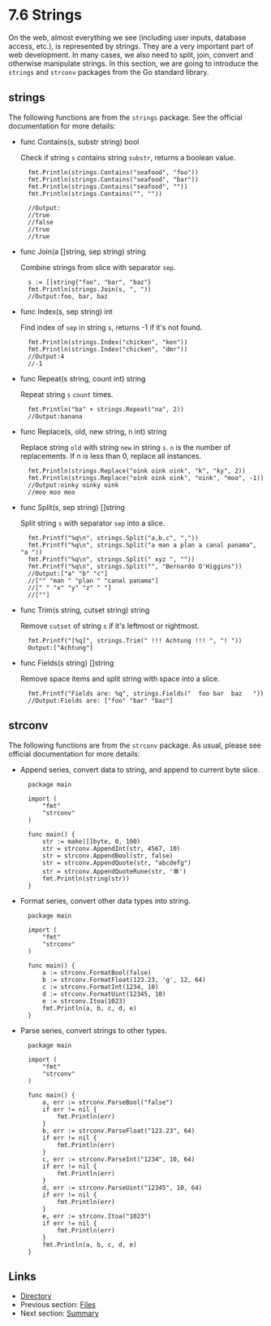 # 7.6 Strings

On the web, almost everything we see \(including user inputs, database access, etc.\), is represented by strings. They are a very important part of web development. In many cases, we also need to split, join, convert and otherwise manipulate strings. In this section, we are going to introduce the `strings` and `strconv` packages from the Go standard library.

## strings

The following functions are from the `strings` package. See the official documentation for more details:

* func Contains\(s, substr string\) bool

  Check if string `s` contains string `substr`, returns a boolean value.

  ```text
    fmt.Println(strings.Contains("seafood", "foo"))
    fmt.Println(strings.Contains("seafood", "bar"))
    fmt.Println(strings.Contains("seafood", ""))
    fmt.Println(strings.Contains("", ""))

    //Output:
    //true
    //false
    //true
    //true
  ```

* func Join\(a \[\]string, sep string\) string

  Combine strings from slice with separator `sep`.

  ```text
    s := []string{"foo", "bar", "baz"}
    fmt.Println(strings.Join(s, ", "))
    //Output:foo, bar, baz        
  ```

* func Index\(s, sep string\) int

  Find index of `sep` in string `s`, returns -1 if it's not found.

  ```text
    fmt.Println(strings.Index("chicken", "ken"))
    fmt.Println(strings.Index("chicken", "dmr"))
    //Output:4
    //-1
  ```

* func Repeat\(s string, count int\) string

  Repeat string `s` `count` times.

  ```text
    fmt.Println("ba" + strings.Repeat("na", 2))
    //Output:banana
  ```

* func Replace\(s, old, new string, n int\) string

  Replace string `old` with string `new` in string `s`. `n` is the number of replacements. If n is less than 0, replace all instances.

  ```text
    fmt.Println(strings.Replace("oink oink oink", "k", "ky", 2))
    fmt.Println(strings.Replace("oink oink oink", "oink", "moo", -1))
    //Output:oinky oinky oink
    //moo moo moo
  ```

* func Split\(s, sep string\) \[\]string

  Split string `s` with separator `sep` into a slice.

  ```text
    fmt.Printf("%q\n", strings.Split("a,b,c", ","))
    fmt.Printf("%q\n", strings.Split("a man a plan a canal panama", "a "))
    fmt.Printf("%q\n", strings.Split(" xyz ", ""))
    fmt.Printf("%q\n", strings.Split("", "Bernardo O'Higgins"))
    //Output:["a" "b" "c"]
    //["" "man " "plan " "canal panama"]
    //[" " "x" "y" "z" " "]
    //[""]
  ```

* func Trim\(s string, cutset string\) string

  Remove `cutset` of string `s` if it's leftmost or rightmost.

  ```text
    fmt.Printf("[%q]", strings.Trim(" !!! Achtung !!! ", "! "))
    Output:["Achtung"]
  ```

* func Fields\(s string\) \[\]string

  Remove space items and split string with space into a slice.

  ```text
    fmt.Printf("Fields are: %q", strings.Fields("  foo bar  baz   "))
    //Output:Fields are: ["foo" "bar" "baz"]
  ```

## strconv

The following functions are from the `strconv` package. As usual, please see official documentation for more details:

* Append series, convert data to string, and append to current byte slice.

  ```text
    package main

    import (
        "fmt"
        "strconv"
    )

    func main() {
        str := make([]byte, 0, 100)
        str = strconv.AppendInt(str, 4567, 10)
        str = strconv.AppendBool(str, false)
        str = strconv.AppendQuote(str, "abcdefg")
        str = strconv.AppendQuoteRune(str, '单')
        fmt.Println(string(str))
    }
  ```

* Format series, convert other data types into string.

  ```text
    package main

    import (
        "fmt"
        "strconv"
    )

    func main() {
        a := strconv.FormatBool(false)
        b := strconv.FormatFloat(123.23, 'g', 12, 64)
        c := strconv.FormatInt(1234, 10)
        d := strconv.FormatUint(12345, 10)
        e := strconv.Itoa(1023)
        fmt.Println(a, b, c, d, e)
    }
  ```

* Parse series, convert strings to other types.

  ```text
    package main

    import (
        "fmt"
        "strconv"
    )

    func main() {
        a, err := strconv.ParseBool("false")
        if err != nil {
            fmt.Println(err)
        }
        b, err := strconv.ParseFloat("123.23", 64)
        if err != nil {
            fmt.Println(err)
        }
        c, err := strconv.ParseInt("1234", 10, 64)
        if err != nil {
            fmt.Println(err)
        }
        d, err := strconv.ParseUint("12345", 10, 64)
        if err != nil {
            fmt.Println(err)
        }
        e, err := strconv.Itoa("1023")
        if err != nil {
            fmt.Println(err)
        }
        fmt.Println(a, b, c, d, e)
    }
  ```

## Links

* [Directory](preface.md)
* Previous section: [Files](07.5.md)
* Next section: [Summary](07.7.md)

